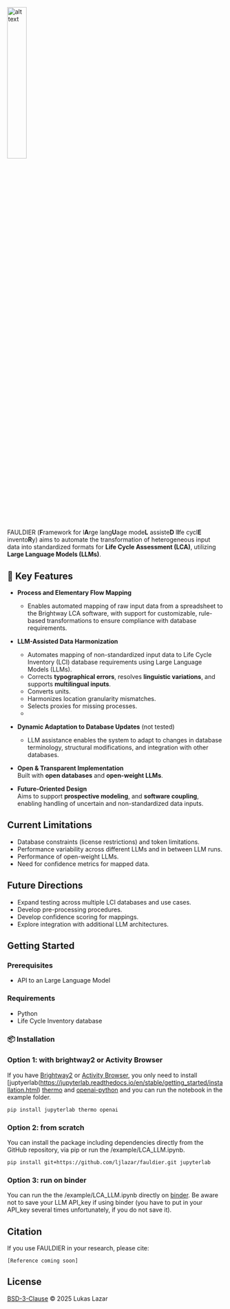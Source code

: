 <img src="fauldier_logo.svg" alt="alt text" width="30%" height="30%">

#

FAULDIER (**F**ramework for l**A**rge lang**U**age mode**L** assiste**D** l**I**fe cycl**E** invento**R**y) aims to automate the transformation of heterogeneous input data into standardized formats for **Life Cycle Assessment (LCA)**, utilizing **Large Language Models (LLMs)**.

## 🔑 Key Features

- **Process and Elementary Flow Mapping**  
  - Enables automated mapping of raw input data from a spreadsheet to the Brightway LCA software, with support for customizable, rule-based transformations to ensure compliance with database requirements.

- **LLM-Assisted Data Harmonization**  
  - Automates mapping of non-standardized input data to Life Cycle Inventory (LCI) database requirements using Large Language Models (LLMs).
  - Corrects **typographical errors**, resolves **linguistic variations**, and supports **multilingual inputs**.
  - Converts units. 
  - Harmonizes location granularity mismatches.
  - Selects proxies for missing processes.
  - 
- **Dynamic Adaptation to Database Updates** (not tested)  
  - LLM assistance enables the system to adapt to changes in database terminology, structural modifications, and integration with other databases.

- **Open & Transparent Implementation**  
  Built with **open databases** and **open-weight LLMs**.

- **Future-Oriented Design**  
  Aims to support **prospective modeling**, and **software coupling**, enabling handling of uncertain and non-standardized data inputs. 

## Current Limitations
- Database constraints (license restrictions) and token limitations.
- Performance variability across different LLMs and in between LLM runs.
- Performance of open-weight LLMs.
- Need for confidence metrics for mapped data.

## Future Directions
- Expand testing across multiple LCI databases and use cases.
- Develop pre-processing procedures.
- Develop confidence scoring for mappings.
- Explore integration with additional LLM architectures.

## Getting Started
### Prerequisites
- API to an Large Language Model

### Requirements
- Python
- Life Cycle Inventory database

### 📦 Installation
### Option 1: with brightway2 or Activity Browser
If you have [Brightway2](https://docs.brightway.dev/en/legacy/content/installation/installation.html) or [Activity Browser](https://github.com/LCA-ActivityBrowser/activity-browser), you only need to install [juptyerlab(https://jupyterlab.readthedocs.io/en/stable/getting_started/installation.html) [thermo](https://github.com/CalebBell/thermo) and [openai-python](https://github.com/openai/openai-python) and you can run the notebook in the example folder.

```bash
pip install jupyterlab thermo openai
```

### Option 2: from scratch
You can install the package including dependencies directly from the GitHub repository, via pip or run the /example/LCA_LLM.ipynb. 
```bash
pip install git+https://github.com/ljlazar/fauldier.git jupyterlab
```

### Option 3: run on binder
You can run the the /example/LCA_LLM.ipynb directly on [binder](https://mybinder.org/). Be aware not to save your LLM API_key if using binder (you have to put in your API_key several times unfortunately, if you do not save it).


## Citation
If you use FAULDIER in your research, please cite:
```
[Reference coming soon]
```

## License
[BSD-3-Clause](LICENSE) &copy; 2025 Lukas Lazar
